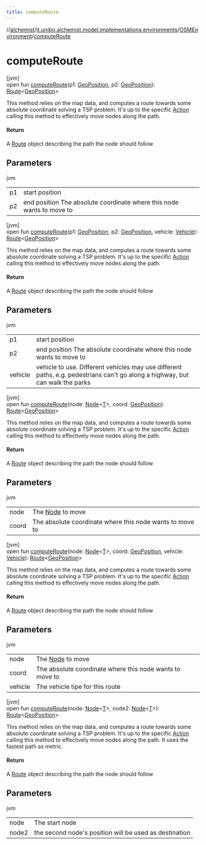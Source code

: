 ```yaml
---
title: computeRoute
---
```

//[alchemist](../../../index.html)/[it.unibo.alchemist.model.implementations.environments](../index.html)/[OSMEnvironment](index.html)/[computeRoute](compute-route.html)



# computeRoute



[jvm]\
open fun [computeRoute](compute-route.html)(p1: [GeoPosition](../../it.unibo.alchemist.model.interfaces/-geo-position/index.html), p2: [GeoPosition](../../it.unibo.alchemist.model.interfaces/-geo-position/index.html)): [Route](../../it.unibo.alchemist.model.interfaces/-route/index.html)<[GeoPosition](../../it.unibo.alchemist.model.interfaces/-geo-position/index.html)>



This method relies on the map data, and computes a route towards some absolute coordinate solving a TSP problem. It's up to the specific [Action](../../it.unibo.alchemist.model.interfaces/-action/index.html) calling this method to effectively move nodes along the path.



#### Return



A [Route](../../it.unibo.alchemist.model.interfaces/-route/index.html) object describing the path the node should follow



## Parameters


jvm

| | |
|---|---|
| p1 | start position |
| p2 | end position The absolute coordinate where this node wants to move to |





[jvm]\
open fun [computeRoute](compute-route.html)(p1: [GeoPosition](../../it.unibo.alchemist.model.interfaces/-geo-position/index.html), p2: [GeoPosition](../../it.unibo.alchemist.model.interfaces/-geo-position/index.html), vehicle: [Vehicle](../../it.unibo.alchemist.model.interfaces/-vehicle/index.html)): [Route](../../it.unibo.alchemist.model.interfaces/-route/index.html)<[GeoPosition](../../it.unibo.alchemist.model.interfaces/-geo-position/index.html)>



This method relies on the map data, and computes a route towards some absolute coordinate solving a TSP problem. It's up to the specific [Action](../../it.unibo.alchemist.model.interfaces/-action/index.html) calling this method to effectively move nodes along the path.



#### Return



A [Route](../../it.unibo.alchemist.model.interfaces/-route/index.html) object describing the path the node should follow



## Parameters


jvm

| | |
|---|---|
| p1 | start position |
| p2 | end position The absolute coordinate where this node wants to move to |
| vehicle | vehicle to use. Different vehicles may use different paths, e.g. pedestrians can't go along a highway, but can walk the parks |





[jvm]\
open fun [computeRoute](compute-route.html)(node: [Node](../../it.unibo.alchemist.model.interfaces/-node/index.html)<[T](../../it.unibo.alchemist.model.implementations.linkingrules/-link-nodes-within-routing-range/index.html)>, coord: [GeoPosition](../../it.unibo.alchemist.model.interfaces/-geo-position/index.html)): [Route](../../it.unibo.alchemist.model.interfaces/-route/index.html)<[GeoPosition](../../it.unibo.alchemist.model.interfaces/-geo-position/index.html)>



This method relies on the map data, and computes a route towards some absolute coordinate solving a TSP problem. It's up to the specific [Action](../../it.unibo.alchemist.model.interfaces/-action/index.html) calling this method to effectively move nodes along the path.



#### Return



A [Route](../../it.unibo.alchemist.model.interfaces/-route/index.html) object describing the path the node should follow



## Parameters


jvm

| | |
|---|---|
| node | The [Node](../../it.unibo.alchemist.model.interfaces/-node/index.html) to move |
| coord | The absolute coordinate where this node wants to move to |





[jvm]\
open fun [computeRoute](compute-route.html)(node: [Node](../../it.unibo.alchemist.model.interfaces/-node/index.html)<[T](../../it.unibo.alchemist.model.implementations.linkingrules/-link-nodes-within-routing-range/index.html)>, coord: [GeoPosition](../../it.unibo.alchemist.model.interfaces/-geo-position/index.html), vehicle: [Vehicle](../../it.unibo.alchemist.model.interfaces/-vehicle/index.html)): [Route](../../it.unibo.alchemist.model.interfaces/-route/index.html)<[GeoPosition](../../it.unibo.alchemist.model.interfaces/-geo-position/index.html)>



This method relies on the map data, and computes a route towards some absolute coordinate solving a TSP problem. It's up to the specific [Action](../../it.unibo.alchemist.model.interfaces/-action/index.html) calling this method to effectively move nodes along the path.



#### Return



A [Route](../../it.unibo.alchemist.model.interfaces/-route/index.html) object describing the path the node should follow



## Parameters


jvm

| | |
|---|---|
| node | The [Node](../../it.unibo.alchemist.model.interfaces/-node/index.html) to move |
| coord | The absolute coordinate where this node wants to move to |
| vehicle | The vehicle tipe for this route |





[jvm]\
open fun [computeRoute](compute-route.html)(node: [Node](../../it.unibo.alchemist.model.interfaces/-node/index.html)<[T](../../it.unibo.alchemist.model.implementations.linkingrules/-link-nodes-within-routing-range/index.html)>, node2: [Node](../../it.unibo.alchemist.model.interfaces/-node/index.html)<[T](../../it.unibo.alchemist.model.implementations.linkingrules/-link-nodes-within-routing-range/index.html)>): [Route](../../it.unibo.alchemist.model.interfaces/-route/index.html)<[GeoPosition](../../it.unibo.alchemist.model.interfaces/-geo-position/index.html)>



This method relies on the map data, and computes a route towards some absolute coordinate solving a TSP problem. It's up to the specific [Action](../../it.unibo.alchemist.model.interfaces/-action/index.html) calling this method to effectively move nodes along the path. It uses the fastest path as metric.



#### Return



A [Route](../../it.unibo.alchemist.model.interfaces/-route/index.html) object describing the path the node should follow



## Parameters


jvm

| | |
|---|---|
| node | The start node |
| node2 | the second node's position will be used as destination |




